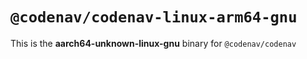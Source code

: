 # `@codenav/codenav-linux-arm64-gnu`

This is the **aarch64-unknown-linux-gnu** binary for `@codenav/codenav`
